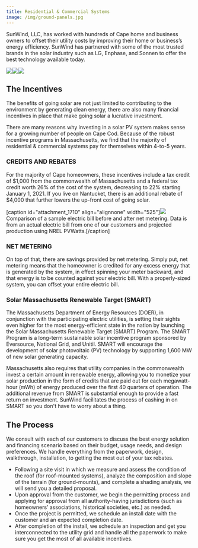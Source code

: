```yaml
---
title: Residential & Commercial Systems
image: /img/ground-panels.jpg
---
```

<!--StartFragment-->

SunWind, LLC, has worked with hundreds of Cape home and business owners to offset their utility costs by improving their home or business’s energy efficiency. SunWind has partnered with some of the most trusted brands in the solar industry such as LG, Enphase, and Sonnen to offer the best technology available today.

![](http://www.sunwindllc.com/wp-content/uploads/2020/09/lg-vector-logo-150x150.png)![](http://www.sunwindllc.com/wp-content/uploads/2020/09/Enphase-logo-150x150.png)![](http://www.sunwindllc.com/wp-content/uploads/2020/09/Sonnen_logo-150x150.png)

## The Incentives

The benefits of going solar are not just limited to contributing to the environment by generating clean energy, there are also many financial incentives in place that make going solar a lucrative investment.

There are many reasons why investing in a solar PV system makes sense for a growing number of people on Cape Cod. Because of the robust incentive programs in Massachusetts, we find that the majority of residential & commercial systems pay for themselves within 4-to-5 years.

### CREDITS AND REBATES

For the majority of Cape homeowners, these incentives include a tax credit of $1,000 from the commonwealth of Massachusetts and a federal tax credit worth 26% of the cost of the system, decreasing to 22% starting January 1, 2021. If you live on Nantucket, there is an additional rebate of $4,000 that further lowers the up-front cost of going solar.

\[caption id="attachment_1710" align="alignnone" width="525"]![](http://www.sunwindllc.com/wp-content/uploads/2017/07/EnergyConsumedArtboard-1@3x-1024x614.png) Comparison of a sample electric bill before and after net metering. Data is from an actual electric bill from one of our customers and projected production using NREL PVWatts.\[/caption]

### NET METERING

On top of that, there are savings provided by net metering. Simply put, net metering means that the homeowner is credited for any excess energy that is generated by the system, in effect spinning your meter backward, and that energy is to be counted against your electric bill. With a properly-sized system, you can offset your entire electric bill.

### Solar Massachusetts Renewable Target (SMART)

The Massachusetts Department of Energy Resources (DOER), in conjunction with the participating electric utilities, is setting their sights even higher for the most energy-efficient state in the nation by launching the Solar Massachusetts Renewable Target (SMART) Program. The SMART Program is a long-term sustainable solar incentive program sponsored by Eversource, National Grid, and Unitil. SMART will encourage the development of solar photovoltaic (PV) technology by supporting 1,600 MW of new solar generating capacity.

Massachusetts also requires that utility companies in the commonwealth invest a certain amount in renewable energy, allowing you to monetize your solar production in the form of credits that are paid out for each megawatt-hour (mWh) of energy produced over the first 40 quarters of operation. The additional revenue from SMART is substantial enough to provide a fast return on investment. SunWind facilitates the process of cashing in on SMART so you don't have to worry about a thing.

## The Process

We consult with each of our customers to discuss the best energy solution and financing scenario based on their budget, usage needs, and design preferences. We handle everything from the paperwork, design, walkthrough, installation, to getting the most out of your tax rebates.

* Following a site visit in which we measure and assess the condition of the roof (for roof-mounted systems), analyze the composition and slope of the terrain (for ground-mounts), and complete a shading analysis, we will send you a detailed proposal.
* Upon approval from the customer, we begin the permitting process and applying for approval from all authority-having jurisdictions (such as homeowners’ associations, historical societies, etc.) as needed.
* Once the project is permitted, we schedule an install date with the customer and an expected completion date.
* After completion of the install, we schedule an inspection and get you interconnected to the utility grid and handle all the paperwork to make sure you get the most of all available incentives.

<!--EndFragment-->